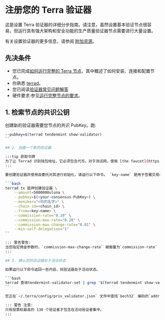 # 注册您的 Terra 验证器

这是设置 Terra 验证器的详细分步指南。请注意，虽然设置基本验证节点很容易，但运行具有强大架构和安全功能的生产质量验证器节点需要进行大量设置。

有关设置验证器的更多信息，请参阅 [附加资源](./Overview.md#additional-resources)。

## 先决条件

- 您已完成[如何运行完整的 Terra 节点](/zh/How-to/Run-a-full-Terra-node/Hardware-requirements.html)，其中概述了如何安装、连接和配置节点。
- 你熟悉 [terrad](../../Reference/terrad/)。
- 您已阅读[验证器常见问题解答](./faq.md)
- 硬件要求:参见[运行完整节点的要求](../Run-a-full-Terra-node/Hardware-requirements.md)。

## 1. 检索节点的共识公钥

创建新的验证器需要您节点的共识 PubKey。跑:

```bash
--pubkey=$(terrad tendenmint show-validator)
``

## 2. 创建一个新的验证器

:::tip 获取令牌
为了让 Terrad 识别钱包地址，它必须包含代币。对于测试网，使用 [the faucet](https://faucet.terra.money/) 将 Luna 发送到您的钱包。如果您在主网上，请从现有钱包发送资金。 1-3 luna 足以满足大多数设置过程。
:::

要创建验证器并使用自委托对其进行初始化，请运行以下命令。 `key-name` 是用于签署交易的私钥的名称。

```bash
terrad tx 抵押创建验证器 \
    --amount=5000000uluna \
    --pubkey=$(<your-consensus-PubKey>) \
    --moniker="<你的名字>" \
    --chain-id=<chain_id> \
    --from=<key-name> \
    --commission-rate="0.10" \
    --commission-max-rate="0.20" \
    --commission-max-change-rate="0.01" \
    --min-self-delegation="1"
``

::: 警告警告:
当您指定佣金参数时，`commission-max-change-rate` 被衡量为`commission-rate` 的百分比变化。例如，从 1% 到 2% 的变化是 100% 的速率增加，但“commission-max-change-rate”测量为 1%。
:::

## 3. 确认您的验证器处于活动状态

如果运行以下命令返回一些内容，则验证器处于活动状态。

```bash
terrad 查询tendermint-validator-set | grep "$(terrad tendenmint show-validator)"
``

您正在`~/.terra/config/priv_validator.json` 文件中查找`bech32` 编码的`address`。

::: 警告 注意:
只有投票权最高的 130 个验证者才包含在活动验证者集中。
::: 